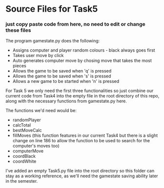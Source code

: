 # Source Files for Task5
### just copy paste code from here, no need to edit or change these files

The program gamestate.py does the following:

 * Assigns computer and player random colours - black always goes first
 * Takes user move by click
 * Auto generates computer move by chosing move that takes the most pieces
 * Allows the game to be saved when 'q' is pressed
 * Allows the game to be saved when 's' is pressed
 * Allows a new game to be started when 'n' is pressed

For Task 5 we only need the first three functionalities so just combine our current code from Task4 into the empty file in the root directory of this repo, along with the necessary functions from gamestate.py here.

The functions we'd need would be:

 * randomPlayer
 * calcTotal
 * bestMoveCalc
 * fillMoves (this function features in our current Task4 but there is a slight change on line 186 to allow the function to be used to search for the computer's moves too)
 * computerMove
 * coordBlack
 * coordWhite

I've added an empty Task5.py file into the root directory so this folder can stay as a working reference, as we'll need the gamestate saving ability later in the semester.
